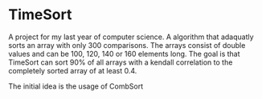 # TimeSort
A project for my last year of computer science. A algorithm that adaquatly sorts an array with only 300 comparisons.
The arrays consist of double values and can be 100, 120, 140 or 160 elements long. The goal is that TimeSort can sort 90%
of all arrays with a kendall correlation to the completely sorted array of at least 0.4.

The initial idea is the usage of CombSort
